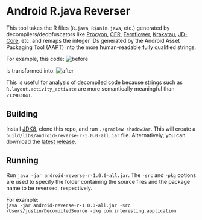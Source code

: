 # Android R.java Reverser
This tool takes the R files (`R.java`, `R$anim.java`, etc.) generated by decompilers/deobfuscators like [Procyon](https://bitbucket.org/mstrobel/procyon), [CFR](http://www.benf.org/other/cfr/), [Fernflower](https://github.com/JetBrains/intellij-community/tree/master/plugins/java-decompiler/engine), [Krakatau](https://github.com/Storyyeller/Krakatau), [JD-Core](http://jd.benow.ca/), etc. and remaps the integer IDs generated by the Android Asset Packaging Tool (AAPT) into the more human-readable fully qualified strings.

For example, this code:
![before](https://cloud.githubusercontent.com/assets/714181/7101998/5bcbdc90-e040-11e4-9cc1-4204df75ac9f.png "Before")

is transformed into:
![after](https://cloud.githubusercontent.com/assets/714181/7102006/89bf9e48-e040-11e4-9c7a-3f71578bde24.png "After")

This is useful for analysis of decompiled code because strings such as `R.layout.activity_activate` are more semantically meaningful than `213903041`.  

## Building
Install [JDK8](http://www.oracle.com/technetwork/java/javase/downloads/jdk8-downloads-2133151.html), clone this repo, and run `./gradlew shadowJar`. This will create a `build/libs/android-reverse-r-1.0.0-all.jar` file.  Alternatively, you can download the [latest release](https://github.com/justingarrick/android-reverse-r/releases).

## Running
Run `java -jar android-reverse-r-1.0.0-all.jar`.  The `-src` and `-pkg` options are used to specify the folder containing the source files and the package name to be reversed, respectively.  

For example:  
`java -jar android-reverse-r-1.0.0-all.jar -src /Users/justin/DecompiledSource -pkg com.interesting.application`
